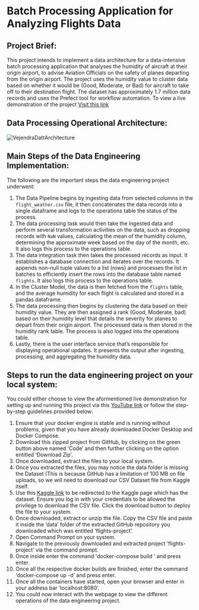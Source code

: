 # Batch Processing Application for Analyzing Flights Data

## Project Brief:
This project intends to implement a data architecture for a data-intensive batch processing application that analyses the humidity of aircraft at their origin airport, to advise Aviation Officials on the safety of planes departing from the origin airport. The project uses the humidity value to cluster data based on whether it would be (Good, Moderate, or Bad) for aircraft to take off to their destination flight. The dataset has approximately 1.7 million data records and uses the Prefect tool for workflow automation. To view a live demonstration of the project [Visit this link](https://www.youtube.com/watch?v=K6rpIQ7e2CE)

## Data Processing Operational Architecture:

![VejendraDattArchitecture](https://github.com/VejAlDatt/flights-project/assets/126171063/0b58f703-f11c-4af9-9250-7535c2f6d5a1)

## Main Steps of the Data Engineering Implementation:

The following are the important steps the data engineering project underwent:  

1. The Data Pipeline begins by ingesting data from selected columns in the `flight_weather.csv` file, it then concatenates the data records into a single dataframe and logs to the operations table the status of the process.
2. The data processing task would then take the ingested data and perform several transformation activities on the data, such as dropping records with `NaN` values, calculating the mean of the humidity column, determining the approximate week based on the day of the month, etc. It also logs this process to the operations table.
3. The data integration task then takes the processed records as input. It establishes a database connection and iterates over the records. It appends non-null tuple values to a list (rows) and processes the list in batches to efficiently insert the rows into the database table named `flights`. It also logs this process to the operations table.
4. In the Cluster Model, the data is then fetched from the `flights` table, and the average humidity for each flight is calculated and stored in a pandas dataframe.
5. The data processing then begins by clustering the data based on their humidity value. They are then assigned a rank (Good, Moderate, bad) based on their humidity level that details the severity for planes to depart from their origin airport. The processed data is then stored in the humidity rank table. The process is also logged into the operations table.
6. Lastly, there is the user interface service that’s responsible for displaying operational updates. It presents the output after ingesting, processing, and aggregating the humidity data.

## Steps to run the data engineering project on your local system:
You could either choose to view the aformentioned live demonstration for setting up and running this project via this [YouTube link](https://www.youtube.com/watch?v=K6rpIQ7e2CE) or follow the step-by-step guidelines provided below:

1. Ensure that your docker engine is stable and is running without problems, given that you have already downloaded Docker Desktop and Docker Compose.
2. Download this zipped project from GitHub, by clicking on the green button above named ‘Code’ and then further clicking on the option entitled ‘Download Zip’.
3. Once downloaded, extract the files to your local system.
4. Once you extracted the files, you may notice the data folder is missing the Dataset (This is because GitHub has a limitation of 100 MB on file uploads, so we will need to download our CSV Dataset file from Kaggle itself.
5. Use this [Kaggle link](https://www.kaggle.com/datasets/shubhamkumartomar/flight-weather-dataset) to be redirected to the Kaggle page which has the dataset. Ensure you log in with your credentials to be allowed the privilege to download the CSV file. Click the download button to deploy the file to your system.
6. Once downloaded, extract or unzip the file. Copy the CSV file and paste it inside the ‘data’ folder of the extracted GitHub repository you downloaded which was entitled ‘flights-project’.
7. Open Command Prompt on your system.
8. Navigate to the previously downloaded and extracted project ‘flights-project’ via the command prompt.
9. Once inside enter the command 'docker-compose build ' and press enter.
10. Once all the respective docker builds are finished, enter the command ‘docker-compose up -d’ and press enter.
11. Once all the containers have started, open your browser and enter in your address bar ‘localhost:8080’.
12. You could now interact with the webpage to view the different operations of the data engineering project.
